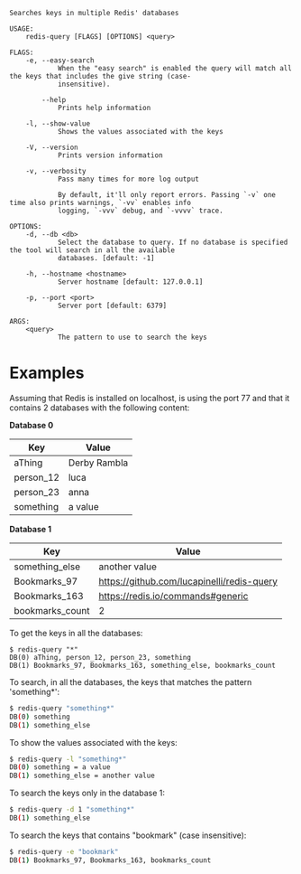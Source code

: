 

```
Searches keys in multiple Redis' databases

USAGE:
    redis-query [FLAGS] [OPTIONS] <query>

FLAGS:
    -e, --easy-search    
            When the "easy search" is enabled the query will match all the keys that includes the give string (case-
            insensitive).

        --help           
            Prints help information

    -l, --show-value     
            Shows the values associated with the keys

    -V, --version        
            Prints version information

    -v, --verbosity      
            Pass many times for more log output
            
            By default, it'll only report errors. Passing `-v` one time also prints warnings, `-vv` enables info
            logging, `-vvv` debug, and `-vvvv` trace.

OPTIONS:
    -d, --db <db>                
            Select the database to query. If no database is specified the tool will search in all the available
            databases. [default: -1]

    -h, --hostname <hostname>    
            Server hostname [default: 127.0.0.1]

    -p, --port <port>            
            Server port [default: 6379]

ARGS:
    <query>    
            The pattern to use to search the keys
```

# Examples

Assuming that Redis is installed on localhost, is using the port 77 and that it contains 2 databases with the following content:

**Database 0**

Key | Value
--- | -----
aThing | Derby Rambla
person_12 | luca
person_23 | anna
something | a value
 
**Database 1**

Key | Value
--- | -----
something_else | another value
Bookmarks_97 | https://github.com/lucapinelli/redis-query
Bookmarks_163 | https://redis.io/commands#generic 
bookmarks_count | 2

To get the keys in all the databases:

```
$ redis-query "*"
DB(0) aThing, person_12, person_23, something
DB(1) Bookmarks_97, Bookmarks_163, something_else, bookmarks_count
```

To search, in all the databases, the keys that matches the pattern 'something*':
 
```bash
$ redis-query "something*"
DB(0) something
DB(1) something_else
```

To show the values associated with the keys:

```bash
$ redis-query -l "something*"
DB(0) something = a value
DB(1) something_else = another value
```

To search the keys only in the database 1:

```bash
$ redis-query -d 1 "something*"
DB(1) something_else
```

To search the keys that contains "bookmark" (case insensitive):

```bash
$ redis-query -e "bookmark"
DB(1) Bookmarks_97, Bookmarks_163, bookmarks_count
```
